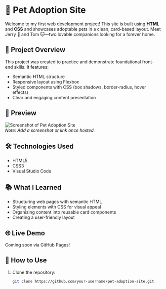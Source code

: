 # 🐾 Pet Adoption Site

Welcome to my first web development project! This site is built using **HTML** and **CSS** and showcases adoptable pets in a clean, card-based layout. Meet Jerry 🐶 and Tom 🐱—two lovable companions looking for a forever home.

## 🚀 Project Overview

This project was created to practice and demonstrate foundational front-end skills. It features:
- Semantic HTML structure
- Responsive layout using Flexbox
- Styled components with CSS (box shadows, border-radius, hover effects)
- Clear and engaging content presentation

## 📸 Preview

![Screenshot of Pet Adoption Site](#)  
*Note: Add a screenshot or link once hosted.*

## 🛠️ Technologies Used

- HTML5
- CSS3
- Visual Studio Code

## 📚 What I Learned

- Structuring web pages with semantic HTML
- Styling elements with CSS for visual appeal
- Organizing content into reusable card components
- Creating a user-friendly layout

## 🌐 Live Demo

Coming soon via GitHub Pages!

## 📁 How to Use

1. Clone the repository:
   ```bash
   git clone https://github.com/your-username/pet-adoption-site.git
